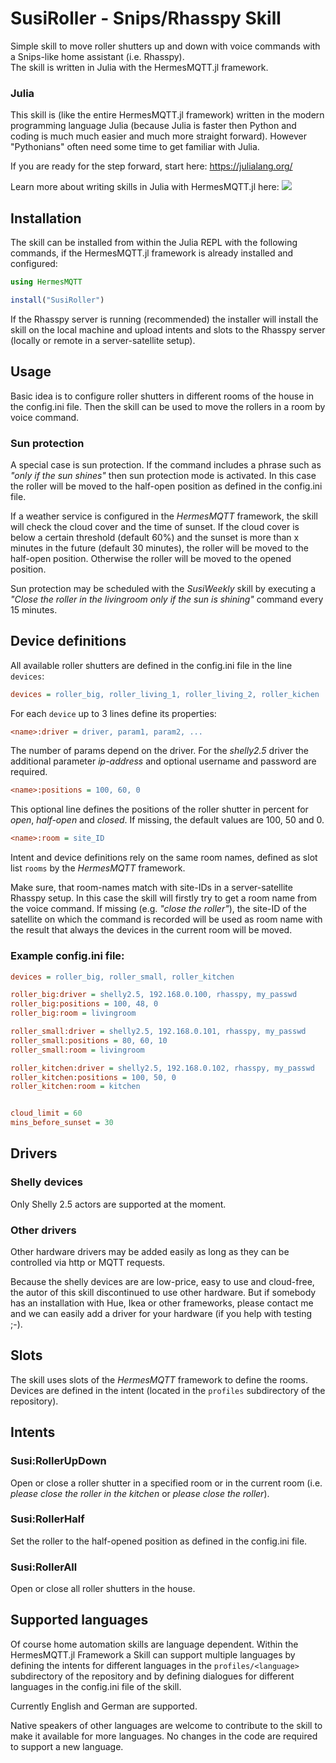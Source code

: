 # SusiRoller - Snips/Rhasspy Skill

Simple skill to move roller shutters up and down with voice commands with a
Snips-like home assistant (i.e. Rhasspy).     
The skill is written in Julia with the HermesMQTT.jl framework.

### Julia

This skill is (like the entire HermesMQTT.jl framework) written in the
modern programming language Julia (because Julia is faster
then Python and coding is much much easier and much more straight forward).
However "Pythonians" often need some time to get familiar with Julia.

If you are ready for the step forward, start here: https://julialang.org/

Learn more about writing skills in Julia with HermesMQTT.jl here: 
 [![](https://img.shields.io/badge/docs-latest-blue.svg)](https://andreasdominik.github.io/HermesMQTT.jl/dev)



## Installation

The skill can be installed from within the Julia REPL with the following
commands, if the HermesMQTT.jl framework is already installed 
and configured:

```julia
using HermesMQTT

install("SusiRoller")
```

If the Rhasspy server is running (recommended) the installer will
install the skill on the local machine and upload intents and slots
to the Rhasspy server (locally or remote in a server-satellite setup).

## Usage

Basic idea is to configure roller shutters in different rooms of the house 
in the config.ini file. 
Then the skill can be used to move the rollers in a room by voice command.

### Sun protection

A special case is sun protection. If the command includes a phrase such as
*"only if the sun shines"*
then sun protection mode is activated. In this case the roller will be moved
to the half-open position as defined in the config.ini file.

If a weather service is configured in the *HermesMQTT* framework, the skill
will check the cloud cover and the time of sunset. If the cloud cover is
below a certain threshold (default 60%) and the sunset is more than x minutes
in the future (default 30 minutes), the roller will be moved to the half-open
position. Otherwise the roller will be moved to the opened position.

Sun protection may be scheduled with the *SusiWeekly* skill by
executing a 
*"Close the roller in the livingroom only if the sun is shining"* command
every 15 minutes.



## Device definitions

All available roller shutters are defined in the config.ini file 
in the line `devices`:
```ini
devices = roller_big, roller_living_1, roller_living_2, roller_kichen
```

For each `device` up to 3 lines define its properties:

```ini
<name>:driver = driver, param1, param2, ...
```
The number of params depend on the driver. For the *shelly2.5* driver
the additional parameter *ip-address* and optional username and password
are required.

```ini
<name>:positions = 100, 60, 0
```
This optional line defines the positions of the roller shutter in percent for
*open*, *half-open* and *closed*.
If missing, the default values are 100, 50 and 0.

```ini
<name>:room = site_ID
```

Intent and device definitions rely on the same room names, defined
as slot list `rooms` by the *HermesMQTT* framework.

Make sure, that room-names match with site-IDs in a server-satellite Rhasspy
setup. In this case the skill will firstly try to get a room name from the
voice command. If missing (e.g. *"close the roller"*), the site-ID of the
satellite on which the command is recorded will be used as room name with the
result that always the devices in the current room will be moved.


### Example config.ini file:

```ini
devices = roller_big, roller_small, roller_kitchen

roller_big:driver = shelly2.5, 192.168.0.100, rhasspy, my_passwd
roller_big:positions = 100, 48, 0
roller_big:room = livingroom

roller_small:driver = shelly2.5, 192.168.0.101, rhasspy, my_passwd
roller_small:positions = 80, 60, 10
roller_small:room = livingroom

roller_kitchen:driver = shelly2.5, 192.168.0.102, rhasspy, my_passwd
roller_kitchen:positions = 100, 50, 0
roller_kitchen:room = kitchen


cloud_limit = 60
mins_before_sunset = 30
```

## Drivers
### Shelly devices

Only Shelly 2.5 actors are supported at the moment.


### Other drivers

Other hardware drivers may be added easily as long as they can be 
controlled via http or MQTT requests. 

Because the shelly devices are are low-price, easy to use and 
cloud-free, the autor of this skill discontinued to use other hardware. But
if somebody has an installation with Hue, Ikea or other frameworks, please 
contact me and we can easily add a driver for your hardware 
(if you help with testing ;-).

## Slots

The skill uses slots of the *HermesMQTT* framework to define the rooms.
Devices are defined in the intent (located in the `profiles` subdirectory
of the repository).

## Intents

### Susi:RollerUpDown
Open or close a roller shutter in a specified room or in the current room
(i.e. *please close the roller in the kitchen* or *please close the roller*).

### Susi:RollerHalf
Set the roller to the half-opened position as defined in the config.ini file.

### Susi:RollerAll
Open or close all roller shutters in the house.


## Supported languages
Of course home automation skills are language dependent. Within the HermesMQTT.jl
Framework a Skill can support multiple languages by defining the intents for
different languages in the `profiles/<language>` subdirectory of the repository and
by defining dialogues for different languages in the config.ini file of the skill.

Currently English and German are supported.

Native speakers of other languages are welcome to contribute to the skill to make 
it available for more languages.
No changes in the code are required to support a new language.